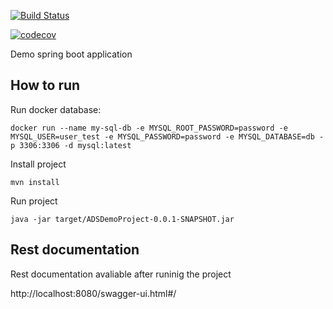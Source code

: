 [![Build Status](https://travis-ci.com/awaniak/ADSDemoProject.svg?branch=master)](https://travis-ci.com/awaniak/ADSDemoProject)

[![codecov](https://codecov.io/gh/awaniak/ADSDemoProject/branch/master/graphs/badge.svg)](https://codecov.io/gh/awaniak/ADSDemoProject)

Demo spring boot application

## How to run


Run docker database: 
```
docker run --name my-sql-db -e MYSQL_ROOT_PASSWORD=password -e MYSQL_USER=user_test -e MYSQL_PASSWORD=password -e MYSQL_DATABASE=db -p 3306:3306 -d mysql:latest
```
Install project
```
mvn install
```
Run project
```
java -jar target/ADSDemoProject-0.0.1-SNAPSHOT.jar
```

## Rest documentation
Rest documentation avaliable after runinig the project

http://localhost:8080/swagger-ui.html#/

